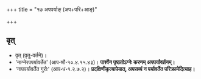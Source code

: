 +++
title = "१७ अपपर्याङ् (अप+परि+आङ्)"

+++

## वृत्
- वृत् (वृतु-वर्तने)।
- 'नाग्नेरपपर्यावर्तेत' (आप॰श्रौ॰१०.४.१५.४३)। **पार्श्वेन पृष्ठतोऽग्नेः करणम् अपपर्यावर्तनम्।** 
- 'नापपर्यावर्तेत गुरोः' (आप॰ध॰१.२.७.२)। **प्रदक्षिणीकृत्यापेयात्, अपसव्यं न पर्यावर्तेत परिक्रामेदित्याह।** 

